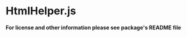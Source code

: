 HtmlHelper.js
=============

**For license and other information please see package's README file**

